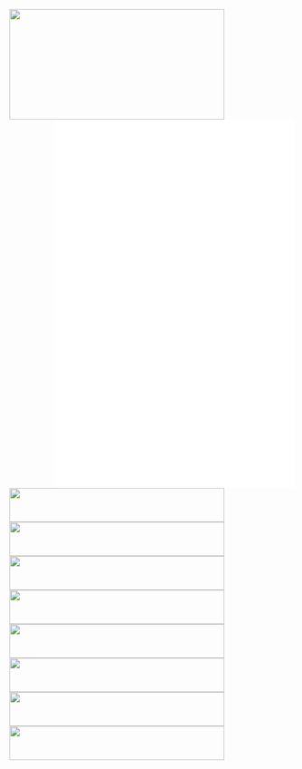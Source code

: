 <p align="center">

  <a href="https://discord.com/users/579544867626024960">
    <img width="380" height="195" align="left" src="https://lanyard.cnrad.dev/api/579544867626024960?bg=FFFFFF00&animated=true&idleMessage=%E2%96%BC%20Tech%20Stack%20%28Not%20all%20mastered%29"/>
  </a>

  <a href="https://github.com/lowlighter/metrics">
    <img width="425" height="650" align="right" src="/github-metrics.svg"/>
  </a>
  
  <a href="https://skillicons.dev">
    <img width="380" height="60" align="left" src="https://skillicons.dev/icons?i=anaconda,arch,astro,bash,bun,c" />
  </a>
  
  <br/>
  
  <a href="https://skillicons.dev">
    <img width="380" height="60" align="left" src="https://skillicons.dev/icons?i=cs,cpp,cassandra,cloudflare,css,arduino" />
  </a>
  
  <br/>
  
  <a href="https://skillicons.dev">
    <img width="380" height="60" align="left" src="https://skillicons.dev/icons?i=discordjs,django,express,fastapi,flask,gcp" />
  </a>
  
  <br/>
  
  <a href="https://skillicons.dev">
    <img width="380" height="60" align="left" src="https://skillicons.dev/icons?i=go,html,java,js,ts,mysql" />
  </a>
  
  <br/>
  
  <a href="https://skillicons.dev">
    <img width="380" height="60" align="left" src="https://skillicons.dev/icons?i=kali,linux,vscode,md,mongodb,nestjs" />
  </a>

  <a href="https://skillicons.dev">
    <img width="380" height="60" align="left" src="https://skillicons.dev/icons?i=netlify,nextjs,nginx,nodejs,npm,postgres" />
  </a>
  
  <a href="https://skillicons.dev">
    <img width="380" height="60" align="left" src="https://skillicons.dev/icons?i=postman,py,react,vercel,tailwind,stackoverflow" />
  </a>
  
  <a href="https://skillicons.dev">
    <img width="380" height="60" align="left" src="https://skillicons.dev/icons?i=debian,figma,ubuntu,docker,git,discord" />
  </a>
  
  <br/>
  
  <!-- a href="https://www.pixiv.net/artworks/108959128">
    <img width="380" height="185" align="left" src="/src/banner.webp" />
  </a -->
</p>
